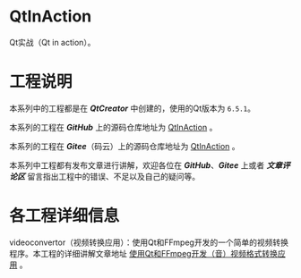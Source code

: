 # QtInAction
 Qt实战（Qt in action）。

# 工程说明
本系列中的工程都是在 ***QtCreator*** 中创建的，使用的Qt版本为 `6.5.1`。

本系列的工程在 ***GitHub*** 上的源码仓库地址为 [QtInAction](https://github.com/osjn/QtInAction) 。

本系列的工程在 ***Gitee***（码云）上的源码仓库地址为 [QtInAction](https://gitee.com/jingnen/QtInAction) 。

本系列中工程都有发布文章进行讲解，欢迎各位在 ***GitHub***、***Gitee*** 上或者 ***文章评论区*** 留言指出工程中的错误、不足以及自己的疑问等。

# 各工程详细信息
videoconvertor（视频转换应用）：使用Qt和FFmpeg开发的一个简单的视频转换程序。本工程的详细讲解文章地址 [使用Qt和FFmpeg开发（音）视频格式转换应用](https://www.toutiao.com/article/7246269121116291596/?log_from=669ecc3e0edf7_1687165182594) 。


